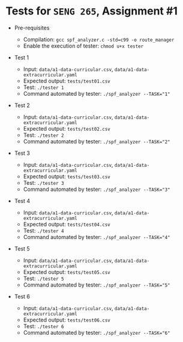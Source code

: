 # Tests for `SENG 265`, Assignment #1

* Pre-requisites
    * Compilation: `gcc spf_analyzer.c -std=c99 -o route_manager` 
    * Enable the execution of tester: `chmod u+x tester`

* Test 1
    * Input: `data/a1-data-curricular.csv`, `data/a1-data-extracurricular.yaml`
    * Expected output: `tests/test01.csv`
    * Test: `./tester 1`
    * Command automated by tester: `./spf_analyzer --TASK="1"`


* Test 2
    * Input: `data/a1-data-curricular.csv`, `data/a1-data-extracurricular.yaml`
    * Expected output: `tests/test02.csv`
    * Test: `./tester 2`
    * Command automated by tester: `./spf_analyzer --TASK="2"`

* Test 3
    * Input: `data/a1-data-curricular.csv`, `data/a1-data-extracurricular.yaml`
    * Expected output: `tests/test03.csv`
    * Test: `./tester 3`
    * Command automated by tester: `./spf_analyzer --TASK="3"`

* Test 4
    * Input: `data/a1-data-curricular.csv`, `data/a1-data-extracurricular.yaml`
    * Expected output: `tests/test04.csv`
    * Test: `./tester 4`
    * Command automated by tester: `./spf_analyzer --TASK="4"`

* Test 5
    * Input: `data/a1-data-curricular.csv`, `data/a1-data-extracurricular.yaml`
    * Expected output: `tests/test05.csv`
    * Test: `./tester 5`
    * Command automated by tester: `./spf_analyzer --TASK="5"`

* Test 6
    * Input: `data/a1-data-curricular.csv`, `data/a1-data-extracurricular.yaml`
    * Expected output: `tests/test06.csv`
    * Test: `./tester 6`
    * Command automated by tester: `./spf_analyzer --TASK="6"`
